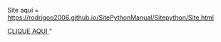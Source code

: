 Site aqui = https://rodrigoo2006.github.io/SitePythonManual/Sitepython/Site.html

<a href="https://rodrigoo2006.github.io/SitePythonManual/Sitepython/Site.html"> CLIQUE AQUI </a>"
